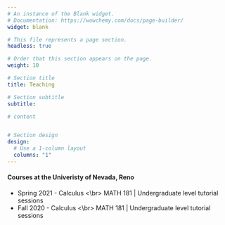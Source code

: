 ```yaml
---
# An instance of the Blank widget.
# Documentation: https://wowchemy.com/docs/page-builder/
widget: blank

# This file represents a page section.
headless: true

# Order that this section appears on the page.
weight: 10

# Section title
title: Teaching

# Section subtitle
subtitle:

# content


# Section design
design:
  # Use a 1-column layout
  columns: "1" 
---
```


#### Courses at the Univeristy of Nevada, Reno
* Spring 2021 - Calculus <\br> MATH 181 | Undergraduate level tutorial sessions 
* Fall 2020 - Calculus <\br> MATH 181 | Undergraduate level tutorial sessions
